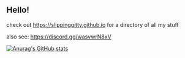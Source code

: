 ## Hello!

check out https://slippinggitty.github.io for a directory of all my stuff

also see: https://discord.gg/wasvwrN8xV 

[![Anurag's GitHub stats](https://github-readme-stats.vercel.app/api?username=slippinggitty&theme=dark&show_icons=true)](https://github.com/anuraghazra/github-readme-stats)
